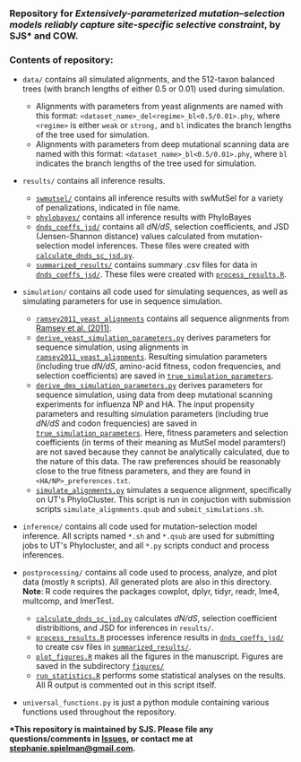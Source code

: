 ### Repository for *Extensively-parameterized mutation–selection models reliably capture site-specific selective constraint*, by SJS\* and COW. 

### Contents of repository:

- `data/` contains all simulated alignments, and the 512-taxon balanced trees (with branch lengths of either 0.5 or 0.01) used during simulation.
    - Alignments with parameters from yeast alignments are named with this format: ``<dataset_name>_del<regime>_bl<0.5/0.01>.phy``, where ``<regime>`` is either ``weak`` or ``strong,`` and ``bl`` indicates the branch lengths of the tree used for simulation.
    - Alignments with parameters from deep mutational scanning data are named with this format: ``<dataset_name>_bl<0.5/0.01>.phy``, where ``bl`` indicates the branch lengths of the tree used for simulation.

- `results/` contains all inference results.
    - [`swmutsel/`](./results/swmutsel/) contains all inference results with swMutSel for a variety of penalizations, indicated in file name.
    - [`phylobayes/`](./results/phylobayes/) contains all inference results with PhyloBayes
    - [`dnds_coeffs_jsd/`](./results/dnds_coeffs_jsd/) contains all *dN/dS*, selection coefficients, and JSD (Jensen-Shannon distance) values calculated from mutation-selection model inferences. These files were created with [`calculate_dnds_sc_jsd.py`](./postprocessing/calculate_dnds_sc_jsd.py).
    - [`summarized_results/`](./results/summarized_results) contains summary .csv files for data in [`dnds_coeffs_jsd/`](./results/dnds_coeffs_jsd/). These files were created with [`process_results.R`](./postprocessing/process_results.R).

- `simulation/` contains all code used for simulating sequences, as well as simulating parameters for use in sequence simulation. 
    - [`ramsey2011_yeast_alignments`](./simulation/ramsey2011_yeast_alignments) contains all sequence alignments from [Ramsey et al. (2011)](http://www.genetics.org/cgi/pmidlookup?view=long&pmid=21467571). 
    - [`derive_yeast_simulation_parameters.py`](./simulation/derive_yeast_simulation_parameters.py) derives parameters for sequence simulation, using alignments in [`ramsey2011_yeast_alignments`](./simulation/ramsey2011_yeast_alignments). Resulting simulation parameters (including true *dN/dS*, amino-acid fitness, codon frequencies, and selection coefficients) are saved in [`true_simulation_parameters`](./simulation/true_simulation_parameters).
    - [`derive_dms_simulation_parameters.py`](./simulation/derive_dms_simulation_parameters.py) derives parameters for sequence simulation, using data from deep mutational scanning experiments for influenza NP and HA. The input propensity parameters and resulting simulation parameters (including true *dN/dS* and codon frequencies) are saved in [`true_simulation_parameters`](./simulation/true_simulation_parameters). Here, fitness parameters and selection coefficients (in terms of their meaning as MutSel model paramters!) are not saved because they cannot be analytically calculated, due to the nature of this data. The raw preferences should be reasonably close to the true fitness parameters, and they are found in ``<HA/NP>_preferences.txt``.
    - [`simulate_alignments.py`](./simulation/simulate_alignments.py) simulates a sequence alignment, specifically on UT's PhyloCluster. This script is run in conjuction with submission scripts `simulate_alignments.qsub` and `submit_simulations.sh`.
    
- `inference/` contains all code used for mutation-selection model inference. All scripts named `*.sh` and `*.qsub` are used for submitting jobs to UT's Phylocluster, and all `*.py` scripts conduct and process inferences. 

- `postprocessing/` contains all code used to process, analyze, and plot data (mostly `R` scripts). All generated plots are also in this directory. **Note**: R code requires the packages cowplot, dplyr, tidyr, readr, lme4, multcomp, and lmerTest.
    - [`calculate_dnds_sc_jsd.py`](./postprocessing/calculate_dnds_sc_jsd.py) calculates *dN/dS*, selection coefficient distribitions, and JSD for inferences in `results/`.
    - [`process_results.R`](./postprocessing/process_results.R) processes inference results in [`dnds_coeffs_jsd/`](./results/dnds_coeffs_jsd/) to create csv files in [`summarized_results/`](./results/summarized_results).
    - [`plot_figures.R`](./postprocessing/plot_figures.R) makes all the figures in the manuscript. Figures are saved in the subdirectory [`figures/`](./postprocessing/figures/)
    - [`run_statistics.R`](./postprocessing/run_statistics.R) performs some statistical analyses on the results. All R output is commented out in this script itself.

- `universal_functions.py` is just a python module containing various functions used throughout the repository.


**\*This repository is maintained by SJS. Please file any questions/comments in [Issues](https://github.com/sjspielman/mutsel_benchmark/issues/), or contact me at stephanie.spielman@gmail.com.**
